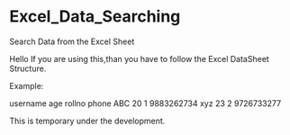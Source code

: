 # Excel_Data_Searching
Search Data from the Excel Sheet

Hello If you are using this,than you have to follow the Excel DataSheet Structure.

Example:

username	age	rollno	phone
ABC	      20	1	      9883262734
xyz	      23	2	      9726733277

This is temporary under the development.

 
